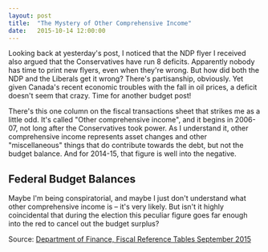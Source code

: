 ```yaml
---
layout: post
title:  "The Mystery of Other Comprehensive Income"
date:   2015-10-14 12:00:00
---
```


Looking back at yesterday's post, I noticed that the NDP flyer I received also argued that the Conservatives have run 8 deficits. Apparently nobody has time to print new flyers, even when they're wrong. But how did both the NDP and the Liberals get it wrong? There's partisanship, obviously. Yet given Canada's recent economic troubles with the fall in oil prices, a deficit doesn't seem that crazy. Time for another budget post!

There's this one column on the fiscal transactions sheet that strikes me as a little odd. It's called "Other comprehensive income", and it begins in 2006-07, not long after the Conservatives took power. As I understand it, other comprehensive income represents asset changes and other "miscellaneous" things that do contribute towards the debt, but not the budget balance. And for 2014-15, that figure is well into the negative.

Federal Budget Balances
-----------------------

<div id="otherTip" class="hidden">
  <p id="tipTop"><strong><span id="tipYear"></span> Federal Budget</strong></p>
  <p class="tipInfo"><span id="tipVal"></span> billion dollars other comprehensive income</span></p>
</div>
<div id="otherChart"></div>

Maybe I'm being conspiratorial, and maybe I just don't understand what other comprehensive income is – it's very likely. But isn't it highly coincidental that during the election this peculiar figure goes far enough into the red to cancel out the budget surplus?

Source: [Department of Finance, Fiscal Reference Tables September 2015](http://www.fin.gc.ca/frt-trf/2015/frt-trf-15-eng.asp)

<style>

#otherChart .fedLegend {
	font-size: 12px;
}

#otherChart svg:not(:nth-of-type(1)) {
  margin-top: 25px;
}

#otherChart .bar.lib {
	fill: #bf988f;
}

#otherChart .bar.con {
	fill: #bfbfbf;
}

#otherChart .bar.pc {
	fill: #ceeaf2;
}

#otherChart .bar.sel {
	fill: #000000 !important;
}

#otherChart .axis text {
	font-size: 10px;
}

#otherChart .bar.other {
  fill: red;
}

#otherChart .line {
	fill: none;
	stroke: red;
	stroke-width: 1px;
}

#otherChart .axis path,
#otherChart .axis line {
  fill: none;
  stroke: #000;
  shape-rendering: crispEdges;
}

#otherTip {
  border: 1px solid black;
  background-color: white;
  position: absolute;
  width: 225px;
  height: auto;
  padding: 5px;
  pointer-events: none;
}

#otherTip strong {
  font-weight: bold;
}

#otherTip #tipTop {
  font-size: 16px;
  margin-bottom: 10px !important;
}

#otherTip .tipInfo {
  font-size: 12px;
  margin: 0;
}

.hidden {
	display: none;
}

</style>

<script>

otherChart();

var coordinates = [0, 0];

var body = d3.select("body")
  .on("mousemove", function() {
    coordinates = d3.mouse(this);
  })
  .on("mousedown", function() {
    coordinates = d3.mouse(this);
  });

function otherChart() {
	var margin = {top: 40, right: 20, bottom: 30, left: 40},
    width = 740 - margin.left - margin.right,
    height = 500 - margin.top - margin.bottom;
		
	var y = d3.scale.linear()
    .range([height, 0]);

	var x = d3.scale.ordinal()
    .rangeRoundBands([0, width], .2);
		
	var xAxis = d3.svg.axis();

	var yAxis = d3.svg.axis()
    .scale(y)
    .orient("left");
		
	var format = d3.time.format("%Y");
	
	var fedChart = d3.select("#otherChart")
		.append("svg")
		  .attr("class", "fedBudgets")
	    .attr("width", width + margin.left + margin.right)
	    .attr("height", height + margin.top + margin.bottom)
	  .append("g")
	    .attr("transform", "translate(" + margin.left + "," + margin.top + ")");
			
	var dispData = "Budget Balance";
	
	var parties = d3.scale.ordinal()
		.domain(["Liberal", "Progressive Conservative", "Conservative"])
		.range(["#bf988f", "#ceeaf2", "#bfbfbf"]);
	
	var other = [
		{ "Year": 2007, "Value": 479 },
		{ "Year": 2008, "Value": 34 },
		{ "Year": 2009, "Value": -318 },
		{ "Year": 2010, "Value": 211 },
		{ "Year": 2011, "Value": 2142 },
		{ "Year": 2012, "Value": -2292 },
		{ "Year": 2013, "Value": 64 },
		{ "Year": 2014, "Value": 2660 },
		{ "Year": 2015, "Value": -2360 }
	];
	
	var line = d3.svg.line()
    .x(function(d) { return x(d.Year) + 6; })
    .y(function(d) { return y(d.Value/1000); });
	
	d3.csv("{{ site.baseurl }}/data/fed_budgets.csv", type, function(error, data) {
		x.domain(data.map(function(d) { return d.Year; }));
		y.domain(d3.extent(data, function(d) { return d["Budget Balance"]; })).nice();

		drawAxes();
		
		var fedBudgets = fedChart.selectAll(".bar")
		    .data(data)
		  .enter().append("rect")
		    .attr("class", function(d) {
					if (d.Party === "Liberal") {
						return "bar lib";
					} else if (d.Party === "Conservative") {
						return "bar con";
					} else {
						return "bar pc";
					}
		    })
		    .attr("x", function(d) { return x(d.Year); })
		    .attr("y", function(d) { return y(0); })
		    .attr("width", x.rangeBand())
		    .attr("height", function(d) { return 0; });

    fedBudgets.transition()
      .delay(function(d, i) { return i * 32})
      .attr("y", function(d) { return y(Math.max(0, d["Budget Balance"])); })
      .attr("height", function(d) { return Math.abs(y(d["Budget Balance"]) - y(0)); });
		
		fedChart.append("path")
      .datum(other)
      .attr("class", "line")
      .attr("d", line);
		
		fedChart.selectAll(".other")
				.data(other)
			.enter().append("circle")
				.attr("class", "bar other")
				.attr("r", 3)
				.attr("cx", function(d) { return x(d.Year) + 6; })
				.attr("cy", function(d) { console.log(d.Value); return y(d.Value/1000); })
			.on("mouseover", function(d) {
				d3.select(this).classed("sel", true);
				showTooltip(d);
			})
	    .on("mousedown", function(d) {
				d3.select(this).classed("sel", true);
				showTooltip(d);
	    })
	    .on("mouseout", function(d) {
				d3.select(this).classed("sel", false);
	      d3.select("#otherTip").classed("hidden", true);
	    });
			
		function showTooltip(d) {
	    var xPos = coordinates[0] + 10;
	    if (d.Year > 2000) {
	      xPos = coordinates[0] - 250;
	    }
	    var yPos = coordinates[1];
		
	    d3.select("#otherTip")
	      .style("left", xPos + "px")
	      .style("top", yPos + "px")
	      .select("#tipYear")
	      .text(d.Year);
			
	    d3.select("#otherTip").select("#tipVal")
	      .text(d.Value/1000);
		
      d3.select("#otherTip").select("#tipBal")
        .text((d.Value > 0) ? "surplus" : "deficit");
		
			d3.select("#otherTip").classed("hidden", false);
		}
			
	  var legend = fedChart.selectAll(".fedLegend")
	      .data(parties.domain())
	    .enter().append("g")
				.attr("class", "fedLegend")
	      .attr("transform", function(d, i) { return "translate(0," + i * -20 + ")"; });
				
	  legend.append("rect")
	      .attr("x", width - 18)
	      .attr("width", 18)
	      .attr("height", 18)
	      .style("fill", parties);

	  legend.append("text")
	      .attr("x", width - 24)
	      .attr("y", 9)
	      .attr("dy", ".35em")
	      .style("text-anchor", "end")
	      .text(function(d) { return d; });
			
		function drawAxes() {
			fedChart.append("g")
			    .attr("class", "x axis")
			  .append("line")
			    .attr("y1", y(0))
			    .attr("y2", y(0))
					.attr("x2", width);

		  fedChart.append("g")
			    .attr("class", "y axis")
			    .call(yAxis)
		    .append("text")
		      .attr("transform", "rotate(-90)")
		      .attr("y", 6)
		      .attr("dy", ".71em")
		      .style("text-anchor", "end")
		      .text("Billions");
		}	
	});
	
	function type(d) {
		d.Year = + d.Year;
		d["Budget Balance"] = (+d["Budget Balance"]) / 1000;
		d["Budget Balance adjusted for inflation"] = (+d["Budget Balance adjusted for inflation"]) / 1000;
		
		return d;
	}
	
}

</script>
